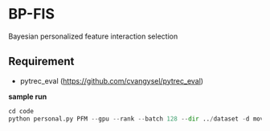 # BP-FIS
Bayesian personalized feature interaction selection

## Requirement
- pytrec_eval (https://github.com/cvangysel/pytrec_eval)

**sample run**
```python
cd code
python personal.py PFM --gpu --rank --batch 128 --dir ../dataset -d movielens
```
